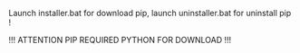 Launch installer.bat for download pip, launch uninstaller.bat for uninstall pip ! 

!!! ATTENTION PIP REQUIRED PYTHON FOR DOWNLOAD !!!